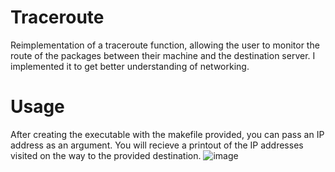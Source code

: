 # Traceroute

Reimplementation of a traceroute function, allowing the user to monitor the route of the packages between their machine and the destination server. I implemented it to get better understanding of networking.

# Usage
After creating the executable with the makefile provided, you can pass an IP address as an argument. You will recieve a printout of the IP addresses visited on the way to the provided destination.
![image](https://github.com/BlueDespero/traceroute/assets/32748309/781f3dd4-5f96-4e91-81f0-53f99ebed196)
